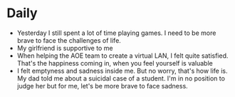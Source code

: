 # Daily

- Yesterday I still spent a lot of time playing games. I need to be more brave to face the challenges of life.
- My girlfriend is supportive to me
- When helping the AOE team to create a virtual LAN, I felt quite satisfied. That's the happiness coming in, when you feel yourself is valuable 
- I felt emptyness and sadness inside me. But no worry, that's how life is. My dad told me about a suicidal case of a student. I'm in no position to judge her but for me, let's be more brave to face sadness.
